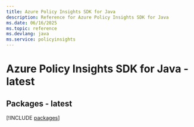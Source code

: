 ```yaml
---
title: Azure Policy Insights SDK for Java
description: Reference for Azure Policy Insights SDK for Java
ms.date: 06/16/2025
ms.topic: reference
ms.devlang: java
ms.service: policyinsights
---
```

# Azure Policy Insights SDK for Java - latest
## Packages - latest
[!INCLUDE [packages](policy-insights-index.md)]